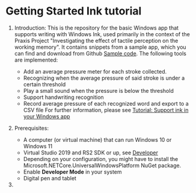 # Getting Started Ink tutorial
1. Introduction:
   This is the repository for the basic Windows app that supports writing with Windows Ink, used primarily in the context of the Praxis Project "Investigating the effect of tactile perception on the working memory". It contains snippets from a sample app, which you can find and download from Github [Sample code](https://github.com/Microsoft/Windows-tutorials-inputs-and-devices/tree/master/GettingStarted-Ink).
   The following tools are implemented:
     + Add an average pressure meter for each stroke collected.
     + Recognizing when the average pressure of said stroke is under a certain threshold
     + Play a small sound when the pressure is below the threshold
     + Support handwriting recognition
     + Record average pressure of each recognized word and export to a CSV file
   For further information, please see [Tutorial: Support ink in your Windows app](https://learn.microsoft.com/en-us/windows/apps/design/input/ink-walkthrough#sample-code)

2. Prerequisites:
   - A computer (or virtual machine) that can run Windows 10 or Windows 11
   - Virtual Studio 2019 and RS2 SDK or up, see [Developer](https://developer.microsoft.com/en-us/windows/downloads/)
   - Depending on your configuration, you might have to install the Microsoft.NETCore.UniversalWindowsPlatform NuGet package.
   - Enable **Developer Mode** in your system
   - Digital pen and tablet
  
3. 
